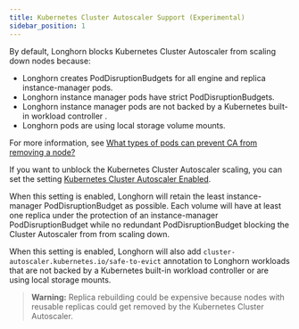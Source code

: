 ```yaml
---
title: Kubernetes Cluster Autoscaler Support (Experimental)
sidebar_position: 1
---
```


<head>
  <link rel="canonical" href="https://main--longhornio-docusaurus.netlify.app/high-availability/k8s-cluster-autoscaler"/>
</head>

By default, Longhorn blocks Kubernetes Cluster Autoscaler from scaling down nodes because:
- Longhorn creates PodDisruptionBudgets for all engine and replica instance-manager pods.
- Longhorn instance manager pods have strict PodDisruptionBudgets.
- Longhorn instance manager pods are not backed by a Kubernetes built-in workload controller .
- Longhorn pods are using local storage volume mounts.

For more information, see [What types of pods can prevent CA from removing a node?](https://github.com/kubernetes/autoscaler/blob/master/cluster-autoscaler/FAQ.md#what-types-of-pods-can-prevent-ca-from-removing-a-node)

If you want to unblock the Kubernetes Cluster Autoscaler scaling, you can set the setting [Kubernetes Cluster Autoscaler Enabled](../references/settings#kubernetes-cluster-autoscaler-enabled-experimental).

When this setting is enabled, Longhorn will retain the least instance-manager PodDisruptionBudget as possible. Each volume will have at least one replica under the protection of an instance-manager PodDisruptionBudget while no redundant PodDisruptionBudget blocking the Cluster Autoscaler from from scaling down.

When this setting is enabled, Longhorn will also add `cluster-autoscaler.kubernetes.io/safe-to-evict` annotation to Longhorn workloads that are not backed by a Kubernetes built-in workload controller or are using local storage mounts.

> **Warning:** Replica rebuilding could be expensive because nodes with reusable replicas could get removed by the Kubernetes Cluster Autoscaler.
